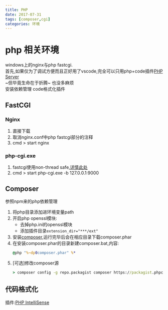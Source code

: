 ```yaml
---
title: PHP
date: 2017-07-31
tags: [composer,cgi]
categories: 环境
---
```

# php 相关环境

windows上的nginx与php fastcgi.  
首先,如果仅为了调试方便而且正好用了vscode,完全可以只用php+code插件[PHP Server](https://marketplace.visualstudio.com/items?itemName=brapifra.phpserver)  
~但毕竟生命在于折腾~ 也没多麻烦  
安装依赖管理
code格式化插件

<!-- more -->

## FastCGI

### Nginx

1. 直接下载
2. 取消nginx.conf中php fastcgi部分的注释
3. cmd > start nginx

### php-cgi.exe

1. fastcgi使用non-thread safe,[详情此处](https://stackoverflow.com/questions/1623914/what-is-thread-safe-or-non-thread-safe-in-php)
2. cmd > start php-cgi.exe -b 127.0.0.1:9000

## Composer

参照npm来的php依赖管理

1. 将php目录添加进环境变量path
2. 开启php openssl模块:
    * 去掉php.ini的openssl模块
    * 添加插件目录`extension_dir="***/ext"`
3. 安装[composer](https://pkg.phpcomposer.com/#how-to-install-composer),运行完毕后会在相应目录下载composer.phar
4. 在安装composer.phar的目录新建composer.bat,内容:
    ```bat
    @php "%~dp0composer.phar" %*
    ```
5. [可选]修改composer源
    ```cmd
    > composer config -g repo.packagist composer https://packagist.phpcomposer.com
    ```

## 代码格式化

插件:[PHP IntelliSense](https://marketplace.visualstudio.com/items?itemName=felixfbecker.php-intellisense)